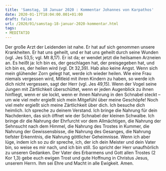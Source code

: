 ```yaml
---
title: 'Samstag, 18 Januar 2020 : Kommentar Johannes von Karpathos'
date: 2020-01-17T18:04:00.001+01:00
draft: false
url: /2020/01/samstag-18-januar-2020-kommentar.html
tags: 
- MEDITATIO
---
```


Der große Arzt der Leidenden ist nahe. Er hat auf sich genommen unsere Krankheiten. Er hat uns geheilt, und er hat uns geheilt durch seine Wunden (vgl. Jes 53,5; vgl. Mt 8,17). Er ist da; er wendet jetzt die heilsamen Arzneien an. Es heißt ja: Ich bin es, der geschlagen hat, der preisgegeben hat, und ich bin es, der heilen wird (vgl. Dt 32,39). Hab also keine Angst. Wenn sich mein glühender Zorn gelegt hat, werde ich wieder heilen. Wie eine Frau niemals vergessen wird, Mitleid mit ihren Kindern zu haben, so werde ich dich nicht vergessen, sagt der Herr (vgl. Jes 49,15). Wenn der Vogel seine Jungen mit Zärtlichkeit überschüttet, wenn er jeden Augenblick zu ihnen hinfliegt, wenn er sie lockt, wenn er ihnen Nahrung in den Schnabel steckt – um wie viel mehr ergießt sich mein Mitgefühl über meine Geschöpfe! Noch viel mehr ergießt sich meine Zärtlichkeit über dich. Ich besuche dich heimlich. Ich spreche zu deinem Verstand. Ich bringe die Nahrung für dein Nachdenken, das sich öffnet wie der Schnabel der kleinen Schwalbe. Ich bringe dir die Nahrung der Ehrfurcht vor dem Allmächtigen, die Nahrung der Sehnsucht nach dem Himmel, die Nahrung des Trostes in Kummer, die Nahrung der Gewissensbisse, die Nahrung des Gesanges, die Nahrung tiefster Erkenntnis, die Nahrung göttlicher Geheimnisse. Wenn ich aber lüge, indem ich so zu dir spreche, ich, der ich dein Meister und dein Vater bin, so weise es mir nach, und ich bin still. So spricht der Herr unaufhörlich zu unseren Gedanken. Der Vater des Erbarmens und Gott allen Trostes (2 Kor 1,3) gebe euch ewigen Trost und gute Hoffnung in Christus Jesus, unserem Herrn. Ihm sei Ehre und Macht in alle Ewigkeit. Amen.